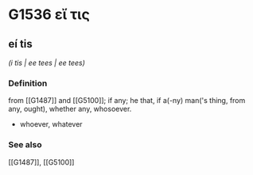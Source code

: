 # G1536 εἴ τις

## eí tis

_(i tis | ee tees | ee tees)_

### Definition

from [[G1487]] and [[G5100]]; if any; he that, if a(-ny) man('s thing, from any, ought), whether any, whosoever.

- whoever, whatever

### See also

[[G1487]], [[G5100]]

